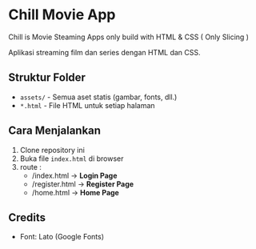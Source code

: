 
# Chill Movie App
Chill is Movie Steaming Apps only build with HTML &amp; CSS ( Only Slicing )

Aplikasi streaming film dan series dengan HTML dan CSS.

## Struktur Folder
- `assets/` - Semua aset statis (gambar, fonts, dll.)
- `*.html` - File HTML untuk setiap halaman

## Cara Menjalankan
1. Clone repository ini
2. Buka file `index.html` di browser
3. route :
   - /index.html -> **Login Page**
   - /register.html -> **Register Page**
   - /home.html -> **Home Page**

## Credits
- Font: Lato (Google Fonts)
